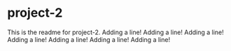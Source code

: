 # project-2

This is the readme for project-2.
Adding a line!
Adding a line!
Adding a line!
Adding a line!
Adding a line!
Adding a line!
Adding a line!
